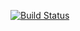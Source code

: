 [![Build Status](https://travis-ci.org/michaelperel/putput.svg?branch=master)](https://travis-ci.org/michaelperel/putput)